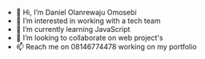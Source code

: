 - 👋 Hi, I’m Daniel Olanrewaju Omosebi 
- 👀 I’m interested in working with a tech team 
- 🌱 I’m currently learning JavaScript 
- 💞️ I’m looking to collaborate on web project's 
- 📫 Reach me on 08146774478 working on my portfolio 

<!---
kore4677/kore4677 is a ✨ special ✨ repository because its `README.md` (this file) appears on your GitHub profile.
You can click the Preview link to take a look at your changes.
--->
